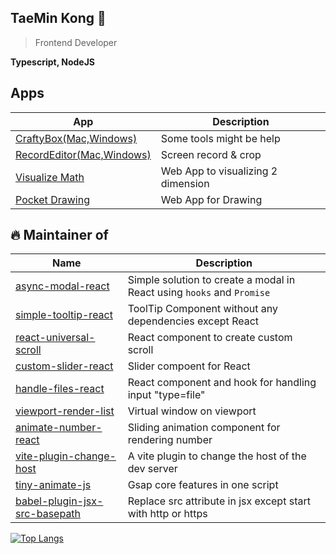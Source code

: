 ## TaeMin Kong 👋

> Frontend Developer

**Typescript, NodeJS**

## Apps 

| App                                                                               | Description                         |
|-----------------------------------------------------------------------------------|-------------------------------------|
| [CraftyBox(Mac,Windows)](https://github.com/livemehere/crafty-box-official/releases) | Some tools might be help |
| [RecordEditor(Mac,Windows)](https://github.com/livemehere/record-editor/releases) | Screen record & crop |
| [Visualize Math](https://livemehere.github.io/visualize-math/)                    | Web App to visualizing 2 dimension  |
| [Pocket Drawing](https://livemehere.github.io/pocket-drawing/)                    | Web App for Drawing                 |


## 🔥 Maintainer of 

| Name                                                                                                               | Description                                                           |
|--------------------------------------------------------------------------------------------------------------------|-----------------------------------------------------------------------|
| [async-modal-react](https://www.npmjs.com/package/async-modal-react)                                               | Simple solution to create a modal in React using `hooks` and `Promise`|
| [simple-tooltip-react](https://www.npmjs.com/package/simple-tooltip-react?activeTab=readme)                        | ToolTip Component without any dependencies except React               |
| [react-universal-scroll](https://www.npmjs.com/package/react-universal-scroll)                                     | React component to create custom scroll                               |
| [custom-slider-react](https://www.npmjs.com/package/custom-slider-react)                                           | Slider compoent for React                                             |
| [handle-files-react](https://www.npmjs.com/package/handle-files-react)                                             | React component and hook for handling input "type=file"               |
| [viewport-render-list](https://www.npmjs.com/package/viewport-render-list)                                         | Virtual window on viewport                                            |    
| [animate-number-react](https://www.npmjs.com/package/animate-number-react)                                         | Sliding animation component for rendering number                      |
| [vite-plugin-change-host](https://www.npmjs.com/package/vite-plugin-change-host)                                   | A vite plugin to change the host of the dev server                    |
| [tiny-animate-js](https://github.com/livemehere/tiny-animate-js)                                                   | Gsap core features in one script                                      |
| [babel-plugin-jsx-src-basepath](https://www.npmjs.com/package/babel-plugin-jsx-src-basepath)                       | Replace src attribute in jsx except start with http or https          |

[![Top Langs](https://github-readme-stats.vercel.app/api/top-langs/?username=livemehere&layout=compact)](https://github.com/livemehere/github-readme-stats) 

 

